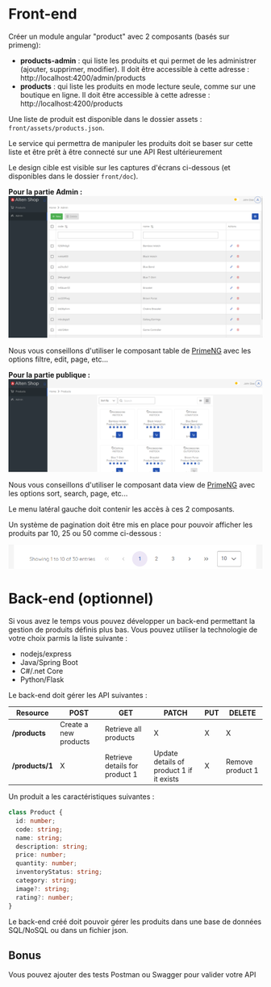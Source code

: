 # Front-end

Créer un module angular "product" avec 2 composants (basés sur primeng):

- **products-admin** : qui liste les produits et qui permet de les administrer
  (ajouter, supprimer, modifier). Il doit être accessible à cette adresse :
  http://localhost:4200/admin/products
- **products** : qui liste les produits en mode lecture seule, comme sur une
  boutique en ligne. Il doit être accessible à cette adresse :
  http://localhost:4200/products

Une liste de produit est disponible dans le dossier assets :
`front/assets/products.json`.

Le service qui permettra de manipuler les produits doit se baser sur cette liste
et être prêt à être connecté sur une API Rest ultérieurement

Le design cible est visible sur les captures d'écrans ci-dessous (et disponibles
dans le dossier `front/doc`).

**Pour la partie Admin :** ![admin](front/doc/products-admin.png)

Nous vous conseillons d'utiliser le composant table de
[PrimeNG](https://primeng.org/table/filter) avec les options filtre, edit, page,
etc...

**Pour la partie publique :** ![public](front/doc/products.png)

Nous vous conseillons d'utiliser le composant data view de
[PrimeNG](https://primeng.org/dataview) avec les options sort, search, page,
etc...

Le menu latéral gauche doit contenir les accès à ces 2 composants.

Un système de pagination doit être mis en place pour pouvoir afficher les
produits par 10, 25 ou 50 comme ci-dessous :

![pagination](front/doc/pagination.png)

# Back-end (optionnel)

Si vous avez le temps vous pouvez développer un back-end permettant la gestion
de produits définis plus bas. Vous pouvez utiliser la technologie de votre choix
parmis la liste suivante :

- nodejs/express
- Java/Spring Boot
- C#/.net Core
- Python/Flask

Le back-end doit gérer les API suivantes :

| Resource        | POST                  | GET                            | PATCH                                    | PUT | DELETE           |
| --------------- | --------------------- | ------------------------------ | ---------------------------------------- | --- | ---------------- |
| **/products**   | Create a new products | Retrieve all products          | X                                        | X   | X                |
| **/products/1** | X                     | Retrieve details for product 1 | Update details of product 1 if it exists | X   | Remove product 1 |

Un produit a les caractéristiques suivantes :

```typescript
class Product {
  id: number;
  code: string;
  name: string;
  description: string;
  price: number;
  quantity: number;
  inventoryStatus: string;
  category: string;
  image?: string;
  rating?: number;
}
```

Le back-end créé doit pouvoir gérer les produits dans une base de données
SQL/NoSQL ou dans un fichier json.

## Bonus

Vous pouvez ajouter des tests Postman ou Swagger pour valider votre API
